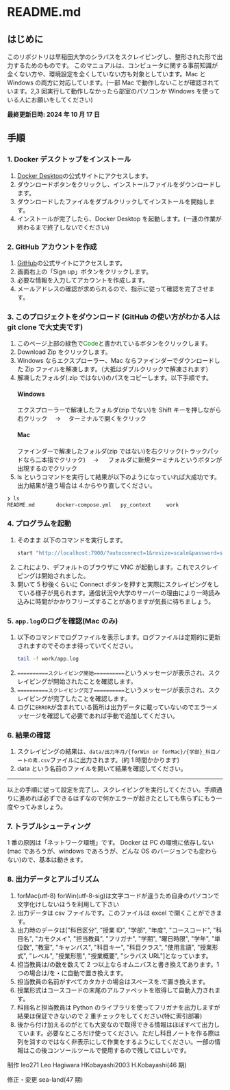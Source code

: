 # README.md

## はじめに

このリポジトリは早稲田大学のシラバスをスクレイピングし、整形された形で出力するためのものです。
このマニュアルは、コンピュータに関する事前知識が全くない方や、環境設定を全くしていない方も対象としています。Mac と Windows の両方に対応しています。(一部 Mac で動作しないことが確認されています。2,3 回実行して動作しなかったら部室のパソコンか Windows を使っている人にお願いをしてください)

**最終更新日時: 2024 年 10 月 17 日**

## 手順

### 1. Docker デスクトップをインストール

1. [Docker Desktop](https://www.docker.com/products/docker-desktop/)の公式サイトにアクセスします。
2. ダウンロードボタンをクリックし、インストールファイルをダウンロードします。
3. ダウンロードしたファイルをダブルクリックしてインストールを開始します。
4. インストールが完了したら、Docker Desktop を起動します。(一連の作業が終わるまで終了しないでください)

### 2. GitHub アカウントを作成

1. [GitHub](https://github.com/)の公式サイトにアクセスします。
2. 画面右上の「Sign up」ボタンをクリックします。
3. 必要な情報を入力してアカウントを作成します。
4. メールアドレスの確認が求められるので、指示に従って確認を完了させます。

### 3. このプロジェクトをダウンロード (GitHub の使い方がわかる人は git clone で大丈夫です)

1. このページ上部の緑色で<span style="color: green;">Code</span>と書かれているボタンをクリックします。
2. Download Zip をクリックします。
3. Windows ならエクスプローラー、Mac ならファインダーでダウンロードした Zip ファイルを解凍します。（大抵はダブルクリックで解凍されます）
4. 解凍したフォルダ(.zip ではない)のパスをコピーします。以下手順です。
   #### Windows
   エクスプローラーで解凍したフォルダ(zip でない)を Shift キーを押しながら右クリック　 → 　ターミナルで開くをクリック
   #### Mac
   ファインダーで解凍したフォルダ(zip ではない)を右クリック(トラックパッドなら二本指でクリック)　 → 　 フォルダに新規ターミナルというボタンが出現するのでクリック
5. ls というコマンドを実行して結果が以下のようになっていれば大成功です。出力結果が違う場合は 4.からやり直してください。

```bash
❯ ls
README.md		docker-compose.yml   py_context		work
```

### 4. プログラムを起動

1. そのまま 以下のコマンドを実行します。
   ```bash
   start "http://localhost:7900/?autoconnect=1&resize=scale&password=secret";docker-compose up --build
   ```
2. これにより、デフォルトのブラウザに VNC が起動します。これでスクレイピングは開始されました。
3. 開いて 5 秒後くらいに Connect ボタンを押すと実際にスクレイピングをしている様子が見られます。通信状況や大学のサーバーの理由により一時読み込みに時間がかかりフリーズすることがありますが気長に待ちましょう。

### 5. `app.log`のログを確認(Mac のみ)

1. 以下のコマンドでログファイルを表示します。ログファイルは定期的に更新されますのでそのまま待っていてください。
   ```bash
   tail -f work/app.log
   ```
2. `==========スクレイピング開始==========`というメッセージが表示され、スクレイピングが開始されたことを確認します。
3. `==========スクレイピング完了==========`というメッセージが表示され、スクレイピングが完了したことを確認します。
4. ログに`ERROR`が含まれている箇所は出力データに載っていないのでエラーメッセージを確認して必要であれば手動で追加してください。

### 6. 結果の確認

1. スクレイピングの結果は、`data/出力年月/{forWin or forMac}/{学部}_科目ノートの素.csv`ファイルに出力されます。(約 1 時間かかります)
2. data という名前のファイルを開いて結果を確認してください。

---

以上の手順に従って設定を完了し、スクレイピングを実行してください。手順通りに進めれば必ずできるはずなので何かエラーが起きたとしても焦らずにもう一度やってみましょう。

### 7. トラブルシューティング

1 番の原因は「ネットワーク環境」です。
Docker は PC の環境に依存しない(mac であろうが、windows であろうが、どんな OS のバージョンでも変わらない)ので、基本は動きます。

### 8. 出力データとアルゴリズム

1. forMac(utf-8) forWin(utf-8-sig)は文字コードが違うため自身のパソコンで文字化けしないほうを利用して下さい
2. 出力データは csv ファイルです。このファイルは excel で開くことができます。
3. 出力時のデータは["科目区分", "授業 ID", "学部", "年度", "コースコード", "科目名", "カモクメイ", "担当教員", "フリガナ", "学期", "曜日時限", "学年", "単位数", "教室", "キャンパス", "科目キー", "科目クラス", "使用言語", "授業形式", "レベル", "授業形態", "授業概要", "シラバス URL"]となっています。
4. 担当教員は/の数を数えて 2 つ以上ならオムニバスと書き換えてあります。1 つの場合は/を・に自動で置き換えます。
5. 担当教員の名前がすべてカタカナの場合はスペースを.で置き換えます。
6. 授業形式はコースコードの末尾のアルファベットを取得して自動入力されます。
7. 科目名と担当教員は Python のライブラリを使ってフリガナを出力しますが結果は保証できないので 2 重チェックをしてください(特に索引部署)
8. 後から付け加えるのがとても大変なので取得できる情報はほぼすべて出力しています。必要なところだけ使ってください。ただし科目ノートを作る際は列を消すのではなく非表示にして作業をするようにしてください。一部の情報はこの後コンソールツールで使用するので残してほしいです。

制作
leo271 Leo Hagiwara
HKobayashi2003 H.Kobayashi(46 期)

修正・変更
sea-land(47 期)
